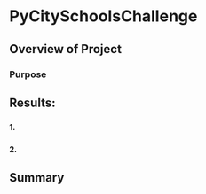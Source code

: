 # PyCitySchoolsChallenge
## Overview of Project

### Purpose

## Results: 
###
#### 1. 
#####   
#### 2. 
#####	


## Summary

